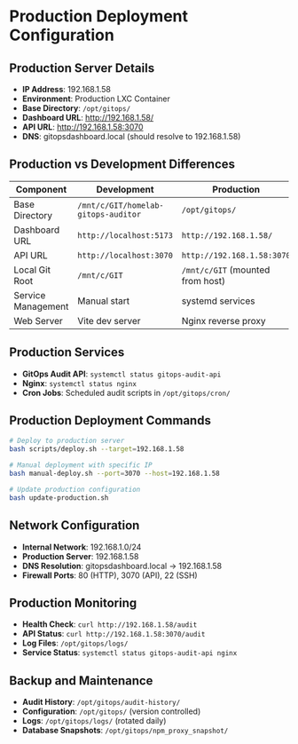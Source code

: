 # Production Deployment Configuration

## Production Server Details
- **IP Address**: 192.168.1.58
- **Environment**: Production LXC Container
- **Base Directory**: `/opt/gitops/`
- **Dashboard URL**: http://192.168.1.58/
- **API URL**: http://192.168.1.58:3070
- **DNS**: gitopsdashboard.local (should resolve to 192.168.1.58)

## Production vs Development Differences
| Component | Development | Production |
|-----------|-------------|------------|
| Base Directory | `/mnt/c/GIT/homelab-gitops-auditor` | `/opt/gitops/` |
| Dashboard URL | `http://localhost:5173` | `http://192.168.1.58/` |
| API URL | `http://localhost:3070` | `http://192.168.1.58:3070` |
| Local Git Root | `/mnt/c/GIT` | `/mnt/c/GIT` (mounted from host) |
| Service Management | Manual start | systemd services |
| Web Server | Vite dev server | Nginx reverse proxy |

## Production Services
- **GitOps Audit API**: `systemctl status gitops-audit-api`
- **Nginx**: `systemctl status nginx`
- **Cron Jobs**: Scheduled audit scripts in `/opt/gitops/cron/`

## Production Deployment Commands
```bash
# Deploy to production server
bash scripts/deploy.sh --target=192.168.1.58

# Manual deployment with specific IP
bash manual-deploy.sh --port=3070 --host=192.168.1.58

# Update production configuration
bash update-production.sh
```

## Network Configuration
- **Internal Network**: 192.168.1.0/24
- **Production Server**: 192.168.1.58
- **DNS Resolution**: gitopsdashboard.local → 192.168.1.58
- **Firewall Ports**: 80 (HTTP), 3070 (API), 22 (SSH)

## Production Monitoring
- **Health Check**: `curl http://192.168.1.58/audit`
- **API Status**: `curl http://192.168.1.58:3070/audit`
- **Log Files**: `/opt/gitops/logs/`
- **Service Status**: `systemctl status gitops-audit-api nginx`

## Backup and Maintenance
- **Audit History**: `/opt/gitops/audit-history/`
- **Configuration**: `/opt/gitops/` (version controlled)
- **Logs**: `/opt/gitops/logs/` (rotated daily)
- **Database Snapshots**: `/opt/gitops/npm_proxy_snapshot/`